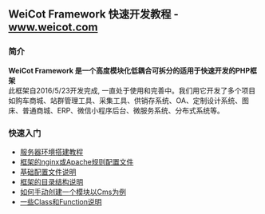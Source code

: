 ##  WeiCot Framework  快速开发教程 -www.weicot.com 

### 简介
**WeiCot Framework  是一个高度模块化低耦合可拆分的适用于快速开发的PHP框架**  
此框架自2016/5/23开发完成, 一直处于使用和完善中。我们用它开发了多个项目 如购车商城、站群管理工具、采集工具、供销存系统、OA、定制设计系统、图床、普通商城、ERP、微信小程序后台、微服务系统、分布式系统等。

### 快速入门
- [服务器环境搭建教程](http://www.weicot.com/centos7mysqlmariadbsendmailnginxphp-%e7%8e%af%e5%a2%83%e6%90%ad%e5%bb%ba%e4%b8%80%e6%9d%a1%e9%be%99/ "服务器环境搭建教程")
- [框架的nginx或Apache规则配置文件](框架的nginx或Apache规则配置文件.md "框架的nginx或Apache规则配置文件")
- [基础配置文件说明](基础配置文件说明.md "基础配置文件说明")
- [框架的目录结构说明](框架的目录结构说明.md "框架的目录结构说明")
- [如何手动创建一个模块以Cms为例](如何手动创建一个模块以Cms为例.md "如何手动创建一个模块以Cms为例")
- [一些Class和Function说明](一些Class和Function说明.md "一些Class和Function说明")

